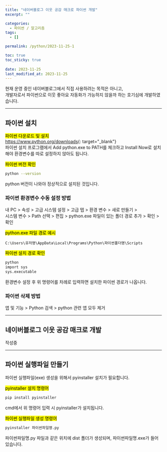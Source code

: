 ```yaml
---
title: "네이버블로그 이웃 공감 매크로 파이썬 개발"
excerpt: ""

categories:
  - 파이썬 / 알고리즘
tags:
  - []

permalink: /python/2023-11-25-1

toc: true
toc_sticky: true
 
date: 2023-11-25
last_modified_at: 2023-11-25
---
```


현재 운영 중인 네이버블로그에서 직접 사용하려는 목적은 아니고,  
개발자로서 파이썬으로 이웃 좋아요 자동화가 가능하지 않을까 하는 호기심에 개발하였습니다.

---

## 파이썬 설치

<mark>파이썬 다운로드 및 설치</mark>  
<https://www.python.org/downloads>{: target="_blank"}  
파이썬 설치 프로그램에서 Add python.exe to PATH를 체크하고 Install Now로 설치해야 환경변수를 따로 설정하지 않아도 됩니다.

<mark>파이썬 버전 확인</mark>
```bash
python --version
```
python 버전이 나와야 정상적으로 설치된 것입니다.

### 파이썬 환경변수 수동 설정 방법

내 PC > 속성 > 고급 시스템 설정 > 고급 탭 > 환경 변수 > 새로 만들기 >  
시스템 변수 > Path 선택 > 편집 > python.exe 파일이 있는 폴더 경로 추가 > 확인 > 확인

<mark>python.exe 파일 경로 예시</mark>
```
C:\Users\유저명\AppData\Local\Programs\Python\파이썬폴더명\Scripts
```

<mark>파이썬 설치 경로 확인</mark>
```bash
python
import sys
sys.executable
```
환경변수 설정 후 위 명령어를 차례로 입력하면 설치한 파이썬 경로가 나옵니다.

### 파이썬 삭제 방법

앱 및 기능 > Python 검색 > python 관련 앱 모두 제거

---

## 네이버블로그 이웃 공감 매크로 개발

작성중

---

## 파이썬 실행파일 만들기

파이썬 실행파일(exe) 생성을 위해서 pyinstaller 설치가 필요합니다.

<mark>pyinstaller 설치 명령어</mark>
```bash
pip install pyinstaller
```
cmd에서 위 명령어 입력 시 pyinstaller가 설치됩니다.

<mark>파이썬 실행파일 생성 명령어</mark>
```bash
pyinstaller 파이썬파일명.py
```
파이썬파일명.py 파일과 같은 위치에 dist 폴더가 생성되며, 파이썬파일명.exe가 들어있습니다.
